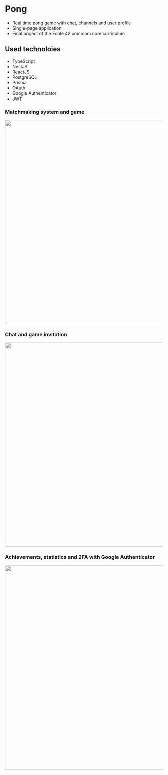 # Pong
- Real time pong game with chat, channels and user profile
- Single-page application
- Final project of the Ecole 42 commom core curriculum

## Used technoloies
- TypeScript
- NestJS
- ReactJS
- PostgreSQL
- Prisma
- OAuth
- Google Authenticator
- JWT

<div>
  <h3>Matchmaking system and game</h3>
  <img src="https://github.com/vidkazan/Pong/assets/33557107/637d6246-19bb-479c-9a9f-99f1140f8162" height=650 width=650/>
  <h3>Chat and game invitation</h3>
  <img src="https://github.com/vidkazan/Pong/assets/33557107/806e19e7-e1d7-4e15-9fb1-70bf5b22aae9" height=650 width=650/>
  <h3>Achievements, statistics and 2FA with Google Authenticator</h3>
  <img src="https://github.com/vidkazan/Pong/assets/33557107/6e62966d-e90f-4498-b366-470362ffd8a1" height=650 width=650/>
</div>
